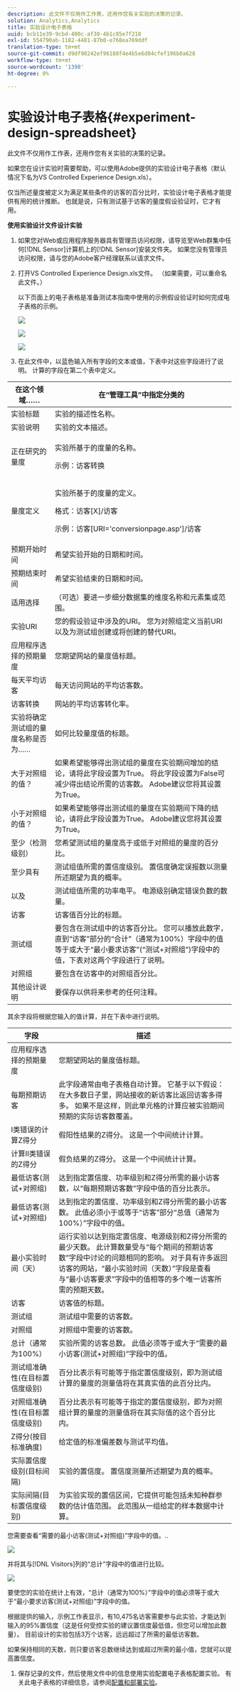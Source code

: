 ```yaml
---
description: 此文件不仅用作工作表，还用作您有关实验的决策的记录。
solution: Analytics,Analytics
title: 实验设计电子表格
uuid: bcb11e39-9cbd-400c-af30-4b1c85e7f218
exl-id: 554790ab-1182-4481-87b0-e768ea769ddf
translation-type: tm+mt
source-git-commit: d9df90242ef96188f4e4b5e6d04cfef196b0a628
workflow-type: tm+mt
source-wordcount: '1398'
ht-degree: 0%

---
```


# 实验设计电子表格{#experiment-design-spreadsheet}

此文件不仅用作工作表，还用作您有关实验的决策的记录。

如果您在设计实验时需要帮助，可以使用Adobe提供的实验设计电子表格（默认情况下名为VS Controlled Experience Design.xls）。

仅当所述量度被定义为满足某些条件的访客的百分比时，实验设计电子表格才能提供有用的统计推断。 也就是说，只有测试基于访客的量度假设验证时，它才有用。

**使用实验设计文件设计实验**

1. 如果您对Web或应用程序服务器具有管理员访问权限，请导览至Web群集中任何[!DNL Sensor]计算机上的[!DNL Sensor]安装文件夹。 如果您没有管理员访问权限，请与您的Adobe客户经理联系以请求文件。
1. 打开VS Controlled Experience Design.xls文件。 （如果需要，可以重命名此文件。）

   以下页面上的电子表格是准备测试本指南中使用的示例假设验证时如何完成电子表格的示例。

   ![](assets/experimentdesigntop.png)

   ![](assets/experimentdesignmiddle.png)

   ![](assets/experimentdesignbottom.png)

1. 在此文件中，以蓝色输入所有字段的文本或值，下表中对这些字段进行了说明。 计算的字段在第二个表中定义。

<table id="table_C343F7A4BF3D4E0E9A5E9739EC7C2E10"> 
 <thead> 
  <tr> 
   <th colname="col1" class="entry"> 在这个领域…… </th> 
   <th colname="col2" class="entry"> 在“管理工具”中指定分类的 </th> 
  </tr> 
 </thead>
 <tbody> 
  <tr> 
   <td colname="col1"> 实验标题 </td> 
   <td colname="col2"> 实验的描述性名称。 </td> 
  </tr> 
  <tr> 
   <td colname="col1"> 实验说明 </td> 
   <td colname="col2"> 实验的文本描述。 </td> 
  </tr> 
  <tr> 
   <td colname="col1"> 正在研究的量度 </td> 
   <td colname="col2"> <p>实验所基于的度量的名称。 </p> <p>示例：访客转换 </p> </td> 
  </tr> 
  <tr> 
   <td colname="col1"> 量度定义 </td> 
   <td colname="col2"> <p>实验所基于的度量的定义。 </p> <p>格式：访客[X]/访客 </p> <p>示例：<span class="filepath">访客[URI='conversionpage.asp']/访客</span></p> </td> 
  </tr> 
  <tr> 
   <td colname="col1"> 预期开始时间 </td> 
   <td colname="col2"> 希望实验开始的日期和时间。 </td> 
  </tr> 
  <tr> 
   <td colname="col1"> 预期结束时间 </td> 
   <td colname="col2"> 希望实验结束的日期和时间。 </td> 
  </tr> 
  <tr> 
   <td colname="col1"> 适用选择 </td> 
   <td colname="col2"> （可选）要进一步细分数据集的维度名称和元素集或范围。 </td> 
  </tr> 
  <tr> 
   <td colname="col1"> 实验URI </td> 
   <td colname="col2"> 您的假设验证中涉及的URI。 您为对照组定义当前URI以及为测试组创建或将创建的替代URI。 </td> 
  </tr> 
  <tr> 
   <td colname="col1"> 应用程序选择的预期量度 </td> 
   <td colname="col2"> 您期望网站的量度值标题。 </td> 
  </tr> 
  <tr> 
   <td colname="col1"> 每天平均访客 </td> 
   <td colname="col2"> 每天访问网站的平均访客数。 </td> 
  </tr> 
  <tr> 
   <td colname="col1"> 访客转换 </td> 
   <td colname="col2"> 网站的平均访客转化率。 </td> 
  </tr> 
  <tr> 
   <td colname="col1"> 实验将确定测试组的量度名称是否为…… </td> 
   <td colname="col2"> 如何比较量度值的标题。 </td> 
  </tr> 
  <tr> 
   <td colname="col1"> 大于对照组的值？ </td> 
   <td colname="col2"> 如果希望能够得出测试组的量度在实验期间增加的结论，请将此字段设置为True。 将此字段设置为False可减少得出结论所需的访客数。 Adobe建议您将其设置为True。 </td> 
  </tr> 
  <tr> 
   <td colname="col1"> 小于对照组的值？ </td> 
   <td colname="col2"> 如果希望能够得出测试组的量度在实验期间下降的结论，请将此字段设置为True。 Adobe建议您将其设置为True。 </td> 
  </tr> 
  <tr> 
   <td colname="col1"> 至少（检测级别） </td> 
   <td colname="col2"> 您希望测试组的量度高于或低于对照组的量度的百分比。 </td> 
  </tr> 
  <tr> 
   <td colname="col1"> 至少具有 </td> 
   <td colname="col2"> 测试组值所需的置信度级别。 置信度确定误报数以测量所述期望为真的概率。 </td> 
  </tr> 
  <tr> 
   <td colname="col1"> 以及 </td> 
   <td colname="col2"> 测试组值所需的功率电平。 电源级别确定错误负数的数量。 </td> 
  </tr> 
  <tr> 
   <td colname="col1"> 访客 </td> 
   <td colname="col2"> 访客值百分比的标题。 </td> 
  </tr> 
  <tr> 
   <td colname="col1"> 测试组 </td> 
   <td colname="col2"> 要包含在测试组中的访客百分比。 您可以播放此数字，直到“访客”部分的“合计”（通常为100%）字段中的值等于或大于“最小要求访客”(“测试+对照组”)字段中的值，下表对这两个字段进行了说明。 </td> 
  </tr> 
  <tr> 
   <td colname="col1"> 对照组 </td> 
   <td colname="col2"> 要包含在访客中的对照组百分比。 </td> 
  </tr> 
  <tr> 
   <td colname="col1"> 其他设计说明 </td> 
   <td colname="col2"> 要保存以供将来参考的任何注释。 </td> 
  </tr> 
 </tbody> 
</table>

其余字段将根据您输入的值计算，并在下表中进行说明。

| 字段 | 描述 |
|---|---|
| 应用程序选择的预期量度 | 您期望网站的量度值标题。 |
| 每期预期访客 | 此字段通常由电子表格自动计算。 它基于以下假设：在大多数日子里，网站接收的新访客比返回访客多得多。 如果不是这样，则此单元格的计算应被实验期间预期的实际访客数覆盖。 |
| I类错误的计算Z得分 | 假阳性结果的Z得分。 这是一个中间统计计算。 |
| 计算II类错误的Z得分 | 假负结果的Z得分。 这是一个中间统计计算。 |
| 最低访客(测试+对照组) | 达到指定置信度、功率级别和Z得分所需的最小访客数，以“每期预期访客数”字段中值的百分比表示。 |
| 最低访客(测试+对照组) | 达到指定的置信度、功率级别和Z得分所需的最小访客数。 此值必须小于或等于“访客”部分“总值（通常为100%）”字段中的值。 |
| 最小实验时间（天） | 运行实验以达到指定置信度、电源级别和Z得分所需的最少天数。 此计算数量受与“每个期间的预期访客数”字段中讨论的问题相同的影响。 对于具有许多返回访客的网站，“最小实验时间（天数）”字段是查看与“最小访客要求”字段中的值相等的多个唯一访客所需的预期天数。 |
| 访客 | 访客值的标题。 |
| 测试组 | 测试组中需要的访客数。 |
| 对照组 | 对照组中需要的访客数。 |
| 总计（通常为100%） | 实验所需的访客总数。 此值必须等于或大于“需要的最小访客(测试+对照组)”字段中的值。 |
| 测试组准确性(在目标置信度级别) | 百分比表示有可能等于指定置信度级别，即为测试组计算的量度的测量值将在其真实值的此百分比内。 |
| 对照组准确性(在目标置信度级别) | 百分比表示有可能等于指定的置信度级别，即为对照组计算的量度的测量值将在其实际值的这个百分比内。 |
| Z得分(按目标准确度) | 给定值的标准偏差数与测试平均值。 |
| 实际置信度级别(目标间隔) | 实验的置信度。 置信度测量所述期望为真的概率。 |
| 实际间隔(目标置信度级别) | 为实验实现的置信区间，它提供可能包括未知种群参数的估计值范围。 此范围从一组给定的样本数据中计算。 |

您需要查看“需要的最小访客(测试+对照组)”字段中的值。..

![](assets/Experiment_Design_Min_Visitors.png)

并将其与[!DNL Visitors]列的“总计”字段中的值进行比较。

![](assets/Experiment_Design_Total_Visitors.png)

要使您的实验在统计上有效，“总计（通常为100%）”字段中的值必须等于或大于“最小要求访客(测试+对照组)”字段中的值。

根据提供的输入，示例工作表显示，有10,475名访客需要参与此实验，才能达到输入的95%置信度（这是任何受控实验的建议置信度最低值，但您可以增加此数量）。 目前设计的实验包括3万个访客，远远超过了所需的最低访客数。

如果保持相同的天数，则只要访客总数继续达到或超过所需的最小值，您就可以提高置信度。

1. 保存记录的文件，然后使用文件中的信息使用实验配置电子表格配置实验。 有关此电子表格的详细信息，请参阅[配置和部署实验](../../home/c-undst-ctrld-exp/t-crt-ctrld-exp/c-cnfg-dply-exp.md#concept-50f1de0242904698937bb72b3ea1b429)。
